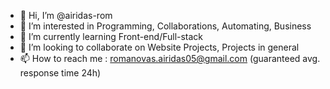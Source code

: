 - 👋 Hi, I’m @airidas-rom
- 👀 I’m interested in Programming, Collaborations, Automating, Business
- 🌱 I’m currently learning Front-end/Full-stack
- 💞️ I’m looking to collaborate on Website Projects, Projects in general
- 📫 How to reach me : romanovas.airidas05@gmail.com (guaranteed avg. response time 24h)

<!---
airidas-rom/airidas-rom is a ✨ special ✨ repository because its `README.md` (this file) appears on your GitHub profile.
You can click the Preview link to take a look at your changes.
--->
